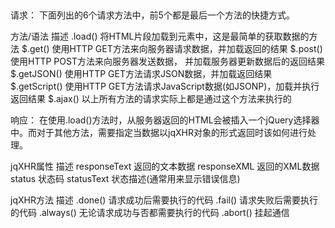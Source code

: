 ##
请求：
下面列出的6个请求方法中，前5个都是最后一个方法的快捷方式。

方法/语法           描述
.load()             将HTML片段加载到元素中，这是最简单的获取数据的方法
$.get()             使用HTTP GET方法来向服务器请求数据，并加载返回的结果
$.post()            使用HTTP POST方法来向服务器发送数据，
                    并加载服务器更新数据后的返回结果
$.getJSON()         使用HTTP GET方法请求JSON数据，并加载返回结果
$.getScript()       使用HTTP GET方法请求JavaScript数据(如JSONP)，加载并执行返回结果
$.ajax()            以上所有方法的请求实际上都是通过这个方法来执行的


响应：
在使用.load()方法时，从服务器返回的HTML会被插入一个jQuery选择器中。而对于其他方法，需要指定当数据以jqXHR对象的形式返回时该如何进行处理。

jqXHR属性             描述
responseText          返回的文本数据
responseXML           返回的XML数据
status                状态码
statusText            状态描述(通常用来显示错误信息)

jqXHR方法             描述
.done()               请求成功后需要执行的代码
.fail()               请求失败后需要执行的代码
.always()             无论请求成功与否都需要执行的代码
.abort()              挂起通信
